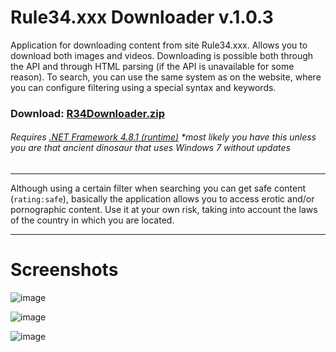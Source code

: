 # Rule34.xxx Downloader v.1.0.3

Application for downloading content from site Rule34.xxx. Allows you to download both images and videos. Downloading is possible both through the API and through HTML parsing (if the API is unavailable for some reason). To search, you can use the same system as on the website, where you can configure filtering using a special syntax and keywords.

### Download: [R34Downloader.zip](https://github.com/DaxEleven/Rule34.xxx-Downloader/releases/download/1.0.4/R34Downloader.zip)

###### Requires [.NET Framework 4.8.1 (runtime)](https://dotnet.microsoft.com/en-us/download/dotnet-framework/net481) *most likely you have this unless you are that ancient dinosaur that uses Windows 7 without updates

---

Although using a certain filter when searching you can get safe content (`rating:safe`), basically the application allows you to access erotic and/or pornographic content. Use it at your own risk, taking into account the laws of the country in which you are located.

---

# Screenshots

![image](https://user-images.githubusercontent.com/37029321/222939955-e7748d9b-54d4-445a-bb97-e71a4830ba14.png)

![image](https://user-images.githubusercontent.com/37029321/222939967-58c1db98-20ce-4e23-9e40-b6dac12adebd.png)

![image](https://user-images.githubusercontent.com/37029321/222939972-b6b35d19-9e95-4564-9162-d2ebb46c69d6.png)
